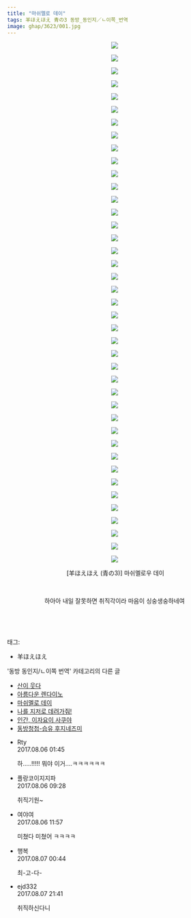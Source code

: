 ```yaml
---
title: "마쉬멜로 데이"
tags: 羊ほえほえ 青の3 동방_동인지／ㄴ이쪽_번역
image: ghap/3623/001.jpg
---
```

<div class="article">
<p style="text-align: center; clear: none; float: none;"><img src="{{ site.nasurl }}/ghap/3623/001.jpg"/></p>
<p style="text-align: center; clear: none; float: none;"><img src="{{ site.nasurl }}/ghap/3623/002.jpg"/></p>
<p style="text-align: center; clear: none; float: none;"><img src="{{ site.nasurl }}/ghap/3623/003.jpg"/></p>
<p style="text-align: center; clear: none; float: none;"><img src="{{ site.nasurl }}/ghap/3623/004.jpg"/></p>
<p style="text-align: center; clear: none; float: none;"><img src="{{ site.nasurl }}/ghap/3623/005.jpg"/></p>
<p style="text-align: center; clear: none; float: none;"><img src="{{ site.nasurl }}/ghap/3623/006.jpg"/></p>
<p style="text-align: center; clear: none; float: none;"><img src="{{ site.nasurl }}/ghap/3623/007.jpg"/></p>
<p style="text-align: center; clear: none; float: none;"><img src="{{ site.nasurl }}/ghap/3623/008.jpg"/></p>
<p style="text-align: center; clear: none; float: none;"><img src="{{ site.nasurl }}/ghap/3623/009.jpg"/></p>
<p style="text-align: center; clear: none; float: none;"><img src="{{ site.nasurl }}/ghap/3623/010.jpg"/></p>
<p style="text-align: center; clear: none; float: none;"><img src="{{ site.nasurl }}/ghap/3623/011.jpg"/></p>
<p style="text-align: center; clear: none; float: none;"><img src="{{ site.nasurl }}/ghap/3623/012.jpg"/></p>
<p style="text-align: center; clear: none; float: none;"><img src="{{ site.nasurl }}/ghap/3623/013.jpg"/></p>
<p style="text-align: center; clear: none; float: none;"><img src="{{ site.nasurl }}/ghap/3623/014.jpg"/></p>
<p style="text-align: center; clear: none; float: none;"><img src="{{ site.nasurl }}/ghap/3623/015.jpg"/></p>
<p style="text-align: center; clear: none; float: none;"><img src="{{ site.nasurl }}/ghap/3623/016.jpg"/></p>
<p style="text-align: center; clear: none; float: none;"><img src="{{ site.nasurl }}/ghap/3623/017.jpg"/></p>
<p style="text-align: center; clear: none; float: none;"><img src="{{ site.nasurl }}/ghap/3623/018.jpg"/></p>
<p style="text-align: center; clear: none; float: none;"><img src="{{ site.nasurl }}/ghap/3623/019.jpg"/></p>
<p style="text-align: center; clear: none; float: none;"><img src="{{ site.nasurl }}/ghap/3623/020.jpg"/></p>
<p style="text-align: center; clear: none; float: none;"><img src="{{ site.nasurl }}/ghap/3623/021.jpg"/></p>
<p style="text-align: center; clear: none; float: none;"><img src="{{ site.nasurl }}/ghap/3623/022.jpg"/></p>
<p style="text-align: center; clear: none; float: none;"><img src="{{ site.nasurl }}/ghap/3623/023.jpg"/></p>
<p style="text-align: center; clear: none; float: none;"><img src="{{ site.nasurl }}/ghap/3623/024.jpg"/></p>
<p style="text-align: center; clear: none; float: none;"><img src="{{ site.nasurl }}/ghap/3623/025.jpg"/></p>
<p style="text-align: center; clear: none; float: none;"><img src="{{ site.nasurl }}/ghap/3623/026.jpg"/></p>
<p style="text-align: center; clear: none; float: none;"><img src="{{ site.nasurl }}/ghap/3623/027.jpg"/></p>
<p style="text-align: center; clear: none; float: none;"><img src="{{ site.nasurl }}/ghap/3623/028.jpg"/></p>
<p style="text-align: center; clear: none; float: none;"><img src="{{ site.nasurl }}/ghap/3623/029.jpg"/></p>
<p style="text-align: center; clear: none; float: none;"><img src="{{ site.nasurl }}/ghap/3623/030.jpg"/></p>
<p style="text-align: center; clear: none; float: none;"><img src="{{ site.nasurl }}/ghap/3623/031.jpg"/></p>
<p style="text-align: center; clear: none; float: none;"><img src="{{ site.nasurl }}/ghap/3623/032.jpg"/></p>
<p style="text-align: center; clear: none; float: none;"><img src="{{ site.nasurl }}/ghap/3623/033.jpg"/></p>
<p style="text-align: center; clear: none; float: none;"><img src="{{ site.nasurl }}/ghap/3623/034.jpg"/></p>
<p style="text-align: center; clear: none; float: none;"><img src="{{ site.nasurl }}/ghap/3623/035.jpg"/></p>
<p style="text-align: center; clear: none; float: none;"><img src="{{ site.nasurl }}/ghap/3623/036.jpg"/></p>
<p style="text-align: center; clear: none; float: none;"><img src="{{ site.nasurl }}/ghap/3623/037.jpg"/></p>
<p style="text-align: center; clear: none; float: none;"><img src="{{ site.nasurl }}/ghap/3623/038.jpg"/></p>
<p style="text-align: center; clear: none; float: none;"><img src="{{ site.nasurl }}/ghap/3623/039.jpg"/></p>
<p style="text-align: center; clear: none; float: none;"><img src="{{ site.nasurl }}/ghap/3623/040.jpg"/></p>
<p style="text-align: center; clear: none; float: none;"><img src="{{ site.nasurl }}/ghap/3623/041.jpg"/></p>
<p style="text-align: center; clear: none; float: none;"> [羊ほえほえ (青の3)] 마쉬멜로우 데이</p>
<p style="text-align: center; clear: none; float: none;"><br/></p>
<p style="text-align: center; clear: none; float: none;">하아아 내일 잘못하면 취직각이라 마음이 싱숭생숭하네여</p>
<p style="text-align: center; clear: none; float: none;"><br/></p>
<p><br/></p>
</div><div class="tagTrail">
<p>태그: </p>
<ul>
<li>羊ほえほえ</li>
</ul>
</div><div class="another">
<p>'동방 동인지/ㄴ이쪽 번역' 카테고리의 다른 글</p>
<ul>
<li><a href="/2017-08-09-ghap_3626">산이 웃다</a></li>
<li><a href="/2017-08-08-ghap_3625">아름다운 렌다이노</a></li>
<li><a href="/2017-08-06-ghap_3623">마쉬멜로 데이</a></li>
<li><a href="/2017-08-02-ghap_3607">나를 지저로 데려가줘!</a></li>
<li><a href="/2017-07-30-ghap_3605">인간, 이자요이 사쿠야</a></li>
<li><a href="/2017-07-28-ghap_3603">동방청첩-습유 후지네즈미</a></li>
</ul>
</div><div class="cb_module cb_fluid">
<div class="cb_wrt cb_profile">
<div class="comment">
<ul>
<li class="cb_thumb_off" id="comment15052871">
<div class="cb_comment_area">
<div class="cb_info_area">
<div class="cb_section">
<span class="cb_nick_name">Rty</span>
</div>
<div class="cb_section">
<span class="cb_date">2017.08.06 01:45 </span>
</div>
</div>
<div class="cb_dsc_comment">
<p class="cb_dsc">
											하.....!!!!! 뭐야 이거....ㅋㅋㅋㅋㅋㅋ
										</p>
</div>
</div></li>
<li class="cb_thumb_off" id="comment15052997">
<div class="cb_comment_area">
<div class="cb_info_area">
<div class="cb_section">
<span class="cb_nick_name">플랑코이지지파</span>
</div>
<div class="cb_section">
<span class="cb_date">2017.08.06 09:28 </span>
</div>
</div>
<div class="cb_dsc_comment">
<p class="cb_dsc">
											취직기원~
										</p>
</div>
</div></li>
<li class="cb_thumb_off" id="comment15053049">
<div class="cb_comment_area">
<div class="cb_info_area">
<div class="cb_section">
<span class="cb_nick_name">여야여</span>
</div>
<div class="cb_section">
<span class="cb_date">2017.08.06 11:57 </span>
</div>
</div>
<div class="cb_dsc_comment">
<p class="cb_dsc">
											미쳤다 미쳤어 ㅋㅋㅋㅋ
										</p>
</div>
</div></li>
<li class="cb_thumb_off" id="comment15053333">
<div class="cb_comment_area">
<div class="cb_info_area">
<div class="cb_section">
<span class="cb_nick_name">행복</span>
</div>
<div class="cb_section">
<span class="cb_date">2017.08.07 00:44 </span>
</div>
</div>
<div class="cb_dsc_comment">
<p class="cb_dsc">
											최-고-다-
										</p>
</div>
</div></li>
<li class="cb_thumb_off" id="comment15053832">
<div class="cb_comment_area">
<div class="cb_info_area">
<div class="cb_section">
<span class="cb_nick_name">ejd332</span>
</div>
<div class="cb_section">
<span class="cb_date">2017.08.07 21:41 </span>
</div>
</div>
<div class="cb_dsc_comment">
<p class="cb_dsc">
											취직하신다니
										</p>
</div>
</div></li>
</ul>
</div>
</div><!-- commentList close -->
</div>
